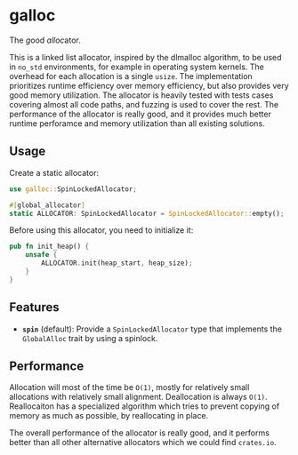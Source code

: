 # galloc

The *g*ood *alloc*ator.

This is a linked list allocator, inspired by the dlmalloc algorithm, to be used in `no_std` environments, for example in operating system kernels.
The overhead for each allocation is a single `usize`.
The implementation prioritizes runtime efficiency over memory efficiency, but also provides very good memory utilization.
The allocator is heavily tested with tests cases covering almost all code paths, and fuzzing is used to cover the rest.
The performance of the allocator is really good, and it provides much better runtime perforamce and memory utilization than all existing solutions.

## Usage

Create a static allocator:

```rust
use galloc::SpinLockedAllocator;

#[global_allocator]
static ALLOCATOR: SpinLockedAllocator = SpinLockedAllocator::empty();
```

Before using this allocator, you need to initialize it:

```rust
pub fn init_heap() {
    unsafe {
        ALLOCATOR.init(heap_start, heap_size);
    }
}
```

## Features

- **`spin`** (default): Provide a `SpinLockedAllocator` type that implements the `GlobalAlloc` trait by using a spinlock.

## Performance

Allocation will most of the time be `O(1)`, mostly for relatively small allocations with relatively small alignment.
Deallocation is always `O(1)`.
Reallocaiton has a specialized algorithm which tries to prevent copying of memory as much as possible, by reallocating in place.

The overall performance of the allocator is really good, and it performs better than all other alternative allocators which we could find `crates.io`.
